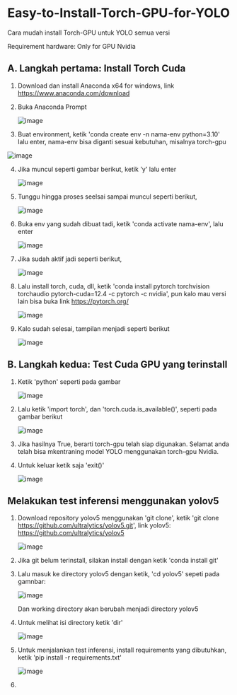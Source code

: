 # Easy-to-Install-Torch-GPU-for-YOLO
Cara mudah install Torch-GPU untuk YOLO semua versi

Requirement hardware: Only for GPU Nvidia

## A. Langkah pertama: Install Torch Cuda

1. Download dan install Anaconda x64 for windows, link https://www.anaconda.com/download
2. Buka Anaconda Prompt
   
   ![image](https://github.com/user-attachments/assets/35b0c59a-775a-41bd-aa4c-26bbcf16cdff)
   
3. Buat environment, ketik 'conda create env -n nama-env python=3.10' lalu enter, nama-env bisa diganti sesuai kebutuhan, misalnya torch-gpu
   
![image](https://github.com/user-attachments/assets/0cc60d5b-abf1-45d5-bdb1-cb1185d7c9d1)

4. Jika muncul seperti gambar berikut, ketik 'y' lalu enter

   ![image](https://github.com/user-attachments/assets/ab2d0500-74ea-40cb-ae3c-10db66a84d23)

5. Tunggu hingga proses seelsai sampai muncul seperti berikut,

   ![image](https://github.com/user-attachments/assets/dd8075df-f332-43ce-b618-0b6d18c10ec0)

6. Buka env yang sudah dibuat tadi, ketik 'conda activate nama-env', lalu enter

   ![image](https://github.com/user-attachments/assets/2578b8ec-dd8f-4c7a-823b-47ea7cb8c33a)

7. Jika sudah aktif jadi seperti berikut,

   ![image](https://github.com/user-attachments/assets/df5a5a27-df78-45a6-a08c-c2c070d5b692)

8. Lalu install torch, cuda, dll, ketik 'conda install pytorch torchvision torchaudio pytorch-cuda=12.4 -c pytorch -c nvidia', pun kalo mau versi lain bisa buka link https://pytorch.org/

   ![image](https://github.com/user-attachments/assets/ec79c39b-71e5-46d5-a33a-f735c33d8778)

9. Kalo sudah selesai, tampilan menjadi seperti berikut

   ![image](https://github.com/user-attachments/assets/4dea6259-99ba-4c11-ac0c-77b4d79b10c4)

## B. Langkah kedua: Test Cuda GPU yang terinstall

1. Ketik 'python' seperti pada gambar

   ![image](https://github.com/user-attachments/assets/08a484b9-58ec-4c09-bb74-94d98ff480e0)

2. Lalu ketik 'import torch', dan 'torch.cuda.is_available()', seperti pada gambar berikut

   ![image](https://github.com/user-attachments/assets/c3946439-93c2-4a0f-a29c-17b8c2b9595a)

3. Jika hasilnya True, berarti torch-gpu telah siap digunakan. Selamat anda telah bisa mkentraning model YOLO menggunakan torch-gpu Nvidia.
4. Untuk keluar ketik saja 'exit()'

   ![image](https://github.com/user-attachments/assets/97f0c137-3fb4-4bb2-bff4-775962238855)


## Melakukan test inferensi menggunakan yolov5

1. Download repository yolov5 menggunakan 'git clone', ketik 'git clone https://github.com/ultralytics/yolov5.git', link yolov5: https://github.com/ultralytics/yolov5

   ![image](https://github.com/user-attachments/assets/f1ed9abf-b9cd-42f0-9a92-2401320e5633)

2. Jika git belum terinstall, silakan install dengan ketik 'conda install git'
3. Lalu masuk ke directory yolov5 dengan ketik, 'cd yolov5' sepeti pada gamnbar:

   ![image](https://github.com/user-attachments/assets/b0dda3fc-6ab6-4071-b9ba-bed105650fc1)

   Dan working directory akan berubah menjadi directory yolov5

4. Untuk melihat isi directory ketik 'dir'

   ![image](https://github.com/user-attachments/assets/7074a662-3815-4a32-b52e-765718ad0820)

5. Untuk menjalankan test inferensi, install requirements yang dibutuhkan, ketik 'pip install -r requirements.txt'

   ![image](https://github.com/user-attachments/assets/2a62777a-99ed-4335-ae3a-0db5861cd748)

6. 



